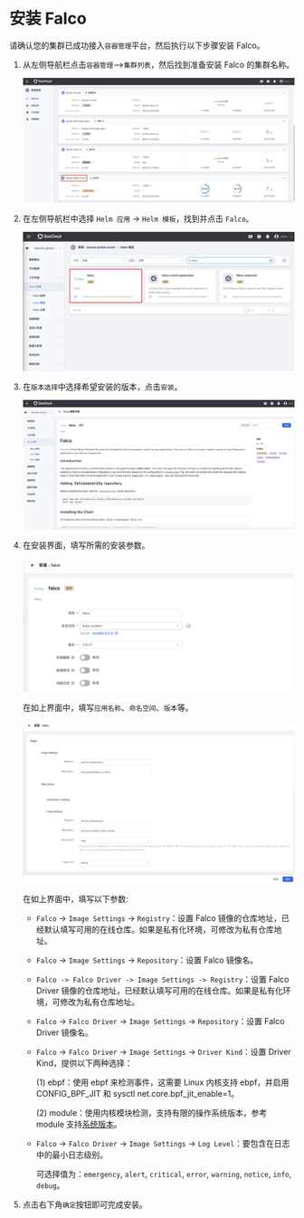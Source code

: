 # 安装 Falco

请确认您的集群已成功接入`容器管理`平台，然后执行以下步骤安装 Falco。

1. 从左侧导航栏点击`容器管理`—>`集群列表`，然后找到准备安装 Falco 的集群名称。

    ![falco_cluster](../../images/falco_cluster.png)

2. 在左侧导航栏中选择 `Helm 应用` -> `Helm 模板`，找到并点击 `Falco`。

    ![falco_helm-1](../../images/falco-install-1.png)

3. 在`版本选择`中选择希望安装的版本，点击`安装`。

    ![falco-helm-2](../../images/falco-install-2.png)

4. 在安装界面，填写所需的安装参数。

    ![falco_helm-3](../../images/falco-install-3.png)

    在如上界面中，填写`应用名称`、`命名空间`、`版本`等。

    ![falco_helm-4](../../images/falco-install-4.png)

   在如上界面中，填写以下参数:

    - `Falco` -> `Image Settings` -> `Registry`：设置 Falco 镜像的仓库地址，已经默认填写可用的在线仓库。如果是私有化环境，可修改为私有仓库地址。

    - `Falco` -> `Image Settings` -> `Repository`：设置 Falco 镜像名。

    - `Falco -> Falco Driver -> Image Settings -> Registry`：设置 Falco Driver 镜像的仓库地址，已经默认填写可用的在线仓库。如果是私有化环境，可修改为私有仓库地址。

    - `Falco` -> `Falco Driver` -> `Image Settings` -> `Repository`：设置 Falco Driver 镜像名。

    - `Falco` -> `Falco Driver` -> `Image Settings` -> `Driver Kind`：设置 Driver Kind，提供以下两种选择：

        (1) ebpf：使用 ebpf 来检测事件，这需要 Linux 内核支持 ebpf，并启用 CONFIG_BPF_JIT 和 sysctl net.core.bpf_jit_enable=1。

        (2) module：使用内核模块检测，支持有限的操作系统版本，参考 module 支持[系统版本](https://download.falco.org/?prefix=driver)。

    - `Falco` -> `Falco Driver` -> `Image Settings` -> `Log Level`：要包含在日志中的最小日志级别。

      可选择值为：`emergency`, `alert`, `critical`, `error`, `warning`, `notice`, `info`, `debug`。

5. 点击右下角`确定`按钮即可完成安装。
